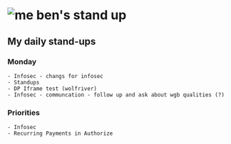 # ![me](https://avatars2.githubusercontent.com/u/5232044?s=50&v=4) ben's stand up

## My daily stand-ups

### Monday

    - Infosec - changs for infosec
    - Standups
    - DP Iframe test (wolfriver)
    - Infosec - communcation - follow up and ask about wgb qualities (?)

### Priorities 
   
    - Infosec
    - Recurring Payments in Authorize
